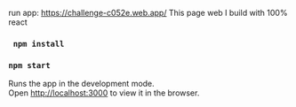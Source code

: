 run app: https://challenge-c052e.web.app/ 
This page web I build with 100% react 
### ` npm install`

### `npm start`
Runs the app in the development mode.<br />
Open [http://localhost:3000](http://localhost:3000) to view it in the browser.

